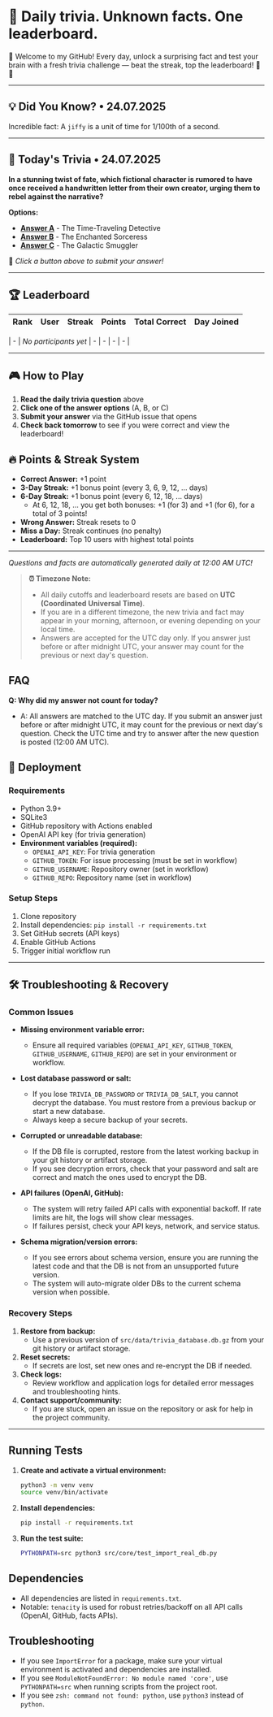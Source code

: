 
# 🧠 Daily trivia. Unknown facts. One leaderboard.

👋 Welcome to my GitHub! Every day, unlock a surprising fact and test your brain with a fresh trivia challenge — beat the streak, top the leaderboard! 🧠🔥

---

## 💡 Did You Know? • 24.07.2025

Incredible fact: A `jiffy` is a unit of time for 1/100th of a second.

---

## 🎯 Today's Trivia • 24.07.2025

**In a stunning twist of fate, which fictional character is rumored to have once received a handwritten letter from their own creator, urging them to rebel against the narrative?**

**Options:**
- **[Answer A](https://github.com/NotTo60/NotTo60/issues/new?title=Trivia+Answer+A&body=%F0%9F%8E%AF%20Just%20click%20%27Submit%20new%20issue%27%20to%20submit%20your%20answer%21%20No%20need%20to%20change%20anything%20else%20-%20your%20choice%20is%20already%20in%20the%20title%21%20%F0%9F%9A%80%0A%0A%2A%2AAnswer%3A%2A%2A%20The%20Time-Traveling%20Detective%0A%0A%2A%2ATrivia%20Date%3A%2A%2A%202025-07-24)** - The Time-Traveling Detective
- **[Answer B](https://github.com/NotTo60/NotTo60/issues/new?title=Trivia+Answer+B&body=%F0%9F%8E%AF%20Just%20click%20%27Submit%20new%20issue%27%20to%20submit%20your%20answer%21%20No%20need%20to%20change%20anything%20else%20-%20your%20choice%20is%20already%20in%20the%20title%21%20%F0%9F%9A%80%0A%0A%2A%2AAnswer%3A%2A%2A%20The%20Enchanted%20Sorceress%0A%0A%2A%2ATrivia%20Date%3A%2A%2A%202025-07-24)** - The Enchanted Sorceress
- **[Answer C](https://github.com/NotTo60/NotTo60/issues/new?title=Trivia+Answer+C&body=%F0%9F%8E%AF%20Just%20click%20%27Submit%20new%20issue%27%20to%20submit%20your%20answer%21%20No%20need%20to%20change%20anything%20else%20-%20your%20choice%20is%20already%20in%20the%20title%21%20%F0%9F%9A%80%0A%0A%2A%2AAnswer%3A%2A%2A%20The%20Galactic%20Smuggler%0A%0A%2A%2ATrivia%20Date%3A%2A%2A%202025-07-24)** - The Galactic Smuggler

📝 *Click a button above to submit your answer!*

---

## 🏆 Leaderboard

| Rank | User | Streak | Points | Total Correct | Day Joined |
|------|------|--------|--------|---------------|------------|

| - | *No participants yet* | - | - | - | - |

---



## 🎮 How to Play

1. **Read the daily trivia question** above
2. **Click one of the answer options** (A, B, or C)
3. **Submit your answer** via the GitHub issue that opens
4. **Check back tomorrow** to see if you were correct and view the leaderboard!


## 🔥 Points & Streak System

- **Correct Answer:** +1 point
- **3-Day Streak:** +1 bonus point (every 3, 6, 9, 12, ... days)
- **6-Day Streak:** +1 bonus point (every 6, 12, 18, ... days)
  - At 6, 12, 18, ... you get both bonuses: +1 (for 3) and +1 (for 6), for a total of 3 points!
- **Wrong Answer:** Streak resets to 0
- **Miss a Day:** Streak continues (no penalty)
- **Leaderboard:** Top 10 users with highest total points
---


*Questions and facts are automatically generated daily at 12:00 AM UTC!*

> **⏰ Timezone Note:**
> - All daily cutoffs and leaderboard resets are based on **UTC (Coordinated Universal Time)**.
> - If you are in a different timezone, the new trivia and fact may appear in your morning, afternoon, or evening depending on your local time.
> - Answers are accepted for the UTC day only. If you answer just before or after midnight UTC, your answer may count for the previous or next day's question.

## FAQ

**Q: Why did my answer not count for today?**
- A: All answers are matched to the UTC day. If you submit an answer just before or after midnight UTC, it may count for the previous or next day's question. Check the UTC time and try to answer after the new question is posted (12:00 AM UTC).

## 🚀 Deployment

### **Requirements**
- Python 3.9+
- SQLite3
- GitHub repository with Actions enabled
- OpenAI API key (for trivia generation)
- **Environment variables (required):**
  - `OPENAI_API_KEY`: For trivia generation
  - `GITHUB_TOKEN`: For issue processing (must be set in workflow)
  - `GITHUB_USERNAME`: Repository owner (set in workflow)
  - `GITHUB_REPO`: Repository name (set in workflow)

### **Setup Steps**
1. Clone repository
2. Install dependencies: `pip install -r requirements.txt`
3. Set GitHub secrets (API keys)
4. Enable GitHub Actions
5. Trigger initial workflow run

---

## 🛠️ Troubleshooting & Recovery

### Common Issues

- **Missing environment variable error:**
  - Ensure all required variables (`OPENAI_API_KEY`, `GITHUB_TOKEN`, `GITHUB_USERNAME`, `GITHUB_REPO`) are set in your environment or workflow.

- **Lost database password or salt:**
  - If you lose `TRIVIA_DB_PASSWORD` or `TRIVIA_DB_SALT`, you cannot decrypt the database. You must restore from a previous backup or start a new database.
  - Always keep a secure backup of your secrets.

- **Corrupted or unreadable database:**
  - If the DB file is corrupted, restore from the latest working backup in your git history or artifact storage.
  - If you see decryption errors, check that your password and salt are correct and match the ones used to encrypt the DB.

- **API failures (OpenAI, GitHub):**
  - The system will retry failed API calls with exponential backoff. If rate limits are hit, the logs will show clear messages.
  - If failures persist, check your API keys, network, and service status.

- **Schema migration/version errors:**
  - If you see errors about schema version, ensure you are running the latest code and that the DB is not from an unsupported future version.
  - The system will auto-migrate older DBs to the current schema version when possible.

### Recovery Steps

1. **Restore from backup:**
   - Use a previous version of `src/data/trivia_database.db.gz` from your git history or artifact storage.
2. **Reset secrets:**
   - If secrets are lost, set new ones and re-encrypt the DB if needed.
3. **Check logs:**
   - Review workflow and application logs for detailed error messages and troubleshooting hints.
4. **Contact support/community:**
   - If you are stuck, open an issue on the repository or ask for help in the project community.

---

## Running Tests

1. **Create and activate a virtual environment:**
   ```sh
   python3 -m venv venv
   source venv/bin/activate
   ```
2. **Install dependencies:**
   ```sh
   pip install -r requirements.txt
   ```
3. **Run the test suite:**
   ```sh
   PYTHONPATH=src python3 src/core/test_import_real_db.py
   ```

## Dependencies

- All dependencies are listed in `requirements.txt`.
- Notable: `tenacity` is used for robust retries/backoff on all API calls (OpenAI, GitHub, facts APIs).

## Troubleshooting

- If you see `ImportError` for a package, make sure your virtual environment is activated and dependencies are installed.
- If you see `ModuleNotFoundError: No module named 'core'`, use `PYTHONPATH=src` when running scripts from the project root.
- If you see `zsh: command not found: python`, use `python3` instead of `python`.